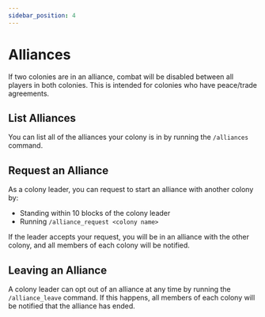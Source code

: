 ```yaml
---
sidebar_position: 4
---
```


# Alliances

If two colonies are in an alliance, combat will be disabled between all players in both colonies. This is intended for colonies who have peace/trade agreements.

## List Alliances

You can list all of the alliances your colony is in by running the `/alliances` command.

## Request an Alliance

As a colony leader, you can request to start an alliance with another colony by:

- Standing within 10 blocks of the colony leader
- Running `/alliance_request <colony name>`

If the leader accepts your request, you will be in an alliance with the other colony, and all members of each colony will be notified.

## Leaving an Alliance

A colony leader can opt out of an alliance at any time by running the `/alliance_leave` command. If this happens, all members of each colony will be notified that the alliance has ended.
